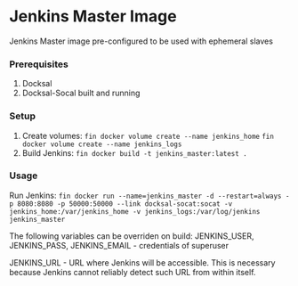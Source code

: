 # Jenkins Master Image #

Jenkins Master image pre-configured to be used with ephemeral slaves 

### Prerequisites ###
1. Docksal
2. Docksal-Socal built and running

### Setup ###

1. Create volumes: `fin docker volume create --name jenkins_home` `fin docker volume create --name jenkins_logs`
2. Build Jenkins: `fin docker build -t jenkins_master:latest .`

### Usage ###
Run Jenkins: `fin docker run --name=jenkins_master -d --restart=always -p 8080:8080 -p 50000:50000 --link docksal-socat:socat -v jenkins_home:/var/jenkins_home -v jenkins_logs:/var/log/jenkins jenkins_master`

The following variables can be overriden on build:
JENKINS_USER, JENKINS_PASS, JENKINS_EMAIL - credentials of superuser

JENKINS_URL - URL where Jenkins will be accessible. This is necessary because Jenkins cannot reliably detect such URL from within itself.